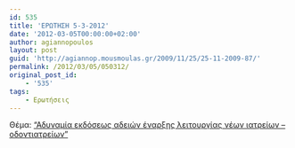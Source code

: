 ```yaml
---
id: 535
title: 'ΕΡΩΤΗΣΗ 5-3-2012'
date: '2012-03-05T00:00:00+02:00'
author: agiannopoulos
layout: post
guid: 'http://agiannop.mousmoulas.gr/2009/11/25/25-11-2009-87/'
permalink: /2012/03/05/050312/
original_post_id:
    - '535'
tags:
    - Ερωτήσεις
---
```


Θέμα: [“Αδυναμία εκδόσεως αδειών έναρξης λειτουργίας νέων ιατρείων – οδοντιατρείων”](/wp-content/uploads/2009/11/05032012_odontiatroi.pdf)